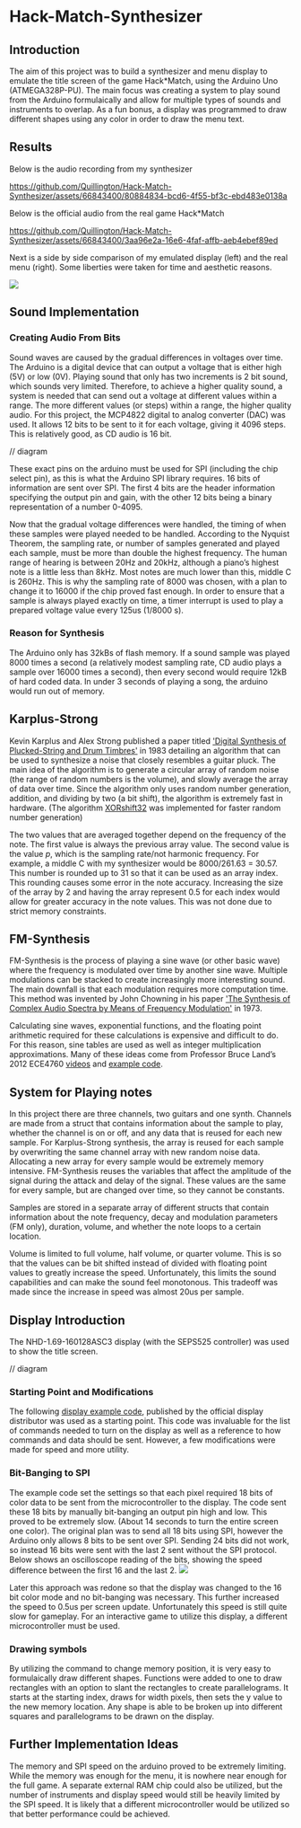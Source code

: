 # Hack-Match-Synthesizer

## Introduction
  The aim of this project was to build a synthesizer and menu display to emulate the title screen of the game Hack\*Match, using the Arduino Uno (ATMEGA328P-PU). The main focus was creating a system to play sound from the Arduino formulaically and allow for multiple types of sounds and instruments to overlap. As a fun bonus, a display was programmed to draw different shapes using any color in order to draw the menu text.

## Results
Below is the audio recording from my synthesizer

https://github.com/Quillington/Hack-Match-Synthesizer/assets/66843400/80884834-bcd6-4f55-bf3c-ebd483e0138a

Below is the official audio from the real game Hack\*Match

https://github.com/Quillington/Hack-Match-Synthesizer/assets/66843400/3aa96e2a-16e6-4faf-affb-aeb4ebef89ed

Next is a side by side comparison of my emulated display (left) and the real menu (right). Some liberties were taken for time and aesthetic reasons.

<picture>
<img src=https://github.com/Quillington/Hack-Match-Synthesizer/assets/66843400/c6c5e999-061f-44af-b399-e9b00ddbd5bd>
</picture>


## Sound Implementation

### Creating Audio From Bits
  Sound waves are caused by the gradual differences in voltages over time. The Arduino is a digital device that can output a voltage that is either high (5V) or low (0V). Playing sound that only has two increments is 2 bit sound, which sounds very limited. Therefore, to achieve a higher quality sound, a system is needed that can send out a voltage at different values within a range. The more different values (or steps) within a range, the higher quality audio. For this project, the MCP4822 digital to analog converter (DAC) was used. It allows 12 bits to be sent to it for each voltage, giving it 4096 steps. This is relatively good, as CD audio is 16 bit.
  
// diagram

  These exact pins on the arduino must be used for SPI (including the chip select pin), as this is what the Arduino SPI library requires. 16 bits of information are sent over SPI. The first 4 bits are the header information specifying the output pin and gain, with the other 12 bits being a binary representation of a number 0-4095.

  Now that the gradual voltage differences were handled, the timing of when these samples were played needed to be handled. According to the Nyquist Theorem, the sampling rate, or number of samples generated and played each sample, must be more than double the highest frequency. The human range of hearing is between 20Hz and 20kHz, although a piano’s highest note is a little less than 8kHz. Most notes are much lower than this, middle C is 260Hz. This is why the sampling rate of 8000 was chosen, with a plan to change it to 16000 if the chip proved fast enough.
In order to ensure that a sample is always played exactly on time, a timer interrupt is used to play a prepared voltage value every 125us (1/8000 s).

### Reason for Synthesis
  The Arduino only has 32kBs of flash memory. If a sound sample was played 8000 times a second (a relatively modest sampling rate, CD audio plays a sample over 16000 times a second), then every second would require 12kB of hard coded data. In under 3 seconds of playing a song, the arduino would run out of memory.

## Karplus-Strong
  Kevin Karplus and Alex Strong published a paper titled ['Digital Synthesis of Plucked-String and Drum Timbres'](http://www.music.mcgill.ca/~gary/courses/papers/Karplus-Strong-CMJ-1983.pdf) in 1983 detailing an algorithm that can be used to synthesize a noise that closely resembles a guitar pluck. The main idea of the algorithm is to generate a circular array of random noise (the range of random numbers is the volume), and slowly average the array of data over time. Since the algorithm only uses random number generation, addition, and dividing by two (a bit shift), the algorithm is extremely fast in hardware. (The algorithm [XORshift32](https://www.jstatsoft.org/article/view/v008i14) was implemented for faster random number generation)
  
  The two values that are averaged together depend on the frequency of the note. The first value is always the previous array value. The second value is the value *p*, which is the sampling rate/not harmonic frequency. For example, a middle C with my synthesizer would be 8000/261.63 = 30.57. This number is rounded up to 31 so that it can be used as an array index. This rounding causes some error in the note accuracy. Increasing the size of the array by 2 and having the array represent 0.5 for each index would allow for greater accuracy in the note values. This was not done due to strict memory constraints. 

## FM-Synthesis
FM-Synthesis is the process of playing a sine wave (or other basic wave) where the frequency is modulated over time by another sine wave. Multiple modulations can be stacked to create increasingly more interesting sound. The main downfall is that each modulation requires more computation time. This method was invented by John Chowning in his paper ['The Synthesis of Complex Audio Spectra by Means of Frequency Modulation'](https://web.eecs.umich.edu/~fessler/course/100/misc/chowning-73-tso.pdf) in 1973.

Calculating sine waves, exponential functions, and the floating point arithmetic required for these calculations is expensive and difficult to do. For this reason, sine tables are used as well as integer multiplication approximations. Many of these ideas come from Professor Bruce Land’s 2012 ECE4760 [videos](https://www.youtube.com/playlist?list=PLD7F7ED1F3505D8D5) and [example code](https://people.ece.cornell.edu/land/courses/ece4760/Math/GCC644/FM_synth/FM_synth_3.c). 

## System for Playing notes
In this project there are three channels, two guitars and one synth. Channels are made from a struct that contains information about the sample to play, whether the channel is on or off, and any data that is reused for each new sample. For Karplus-Strong synthesis, the array is reused for each sample by overwriting the same channel array with new random noise data. Allocating a new array for every sample would be extremely memory intensive. FM-Synthesis reuses the variables that affect the amplitude of the signal during the attack and delay of the signal. These values are the same for every sample, but are changed over time, so they cannot be constants.

Samples are stored in a separate array of different structs that contain information about the note frequency, decay and modulation parameters (FM only), duration, volume, and whether the note loops to a certain location. 

Volume is limited to full volume, half volume, or quarter volume. This is so that the values can be bit shifted instead of divided with floating point values to greatly increase the speed. Unfortunately, this limits the sound capabilities and can make the sound feel monotonous. This tradeoff was made since the increase in speed was almost 20us per sample.


## Display Introduction
The NHD-1.69-160128ASC3 display (with the SEPS525 controller) was used to show the title screen.

// diagram

### Starting Point and Modifications
The following [display example code](https://github.com/NewhavenDisplay/NHD-1.69-160128ASC3_Example/tree/master), published by the official display distributor was used as a starting point. This code was invaluable for the list of commands needed to turn on the display as well as a reference to how commands and data should be sent. However, a few modifications were made for speed and more utility.

### Bit-Banging to SPI
The example code set the settings so that each pixel required 18 bits of color data to be sent from the microcontroller to the display. The code sent these 18 bits by manually bit-banging an output pin high and low. This proved to be extremely slow. (About 14 seconds to turn the entire screen one color). The original plan was to send all 18 bits using SPI, however the Arduino only allows 8 bits to be sent over SPI. Sending 24 bits did not work, so instead 16 bits were sent with the last 2 sent without the SPI protocol. Below shows an oscilloscope reading of the bits, showing the speed difference between the first 16 and the last 2.
<picture>
<img src=https://github.com/Quillington/Hack-Match-Synthesizer/assets/66843400/db053716-8447-430f-813d-1e3b821a5b1e>
</picture>

Later this approach was redone so that the display was changed to the 16 bit color mode and no bit-banging was necessary. This further increased the speed to 0.5us per screen update. Unfortunately this speed is still quite slow for gameplay. For an interactive game to utilize this display, a different microcontroller must be used.


### Drawing symbols
By utilizing the command to change memory position, it is very easy to formulaically draw different shapes. Functions were added to one to draw rectangles with an option to slant the rectangles to create parallelograms. It starts at the starting index, draws for width pixels, then sets the y value to the new memory location. Any shape is able to be broken up into different squares and parallelograms to be drawn on the display.


## Further Implementation Ideas
The memory and SPI speed on the arduino proved to be extremely limiting. While the memory was enough for the menu, it is nowhere near enough for the full game. A separate external RAM chip could also be utilized, but the number of instruments and display speed would still be heavily limited by the SPI speed. It is likely that a different microcontroller would be utilized so that better performance could be achieved.


